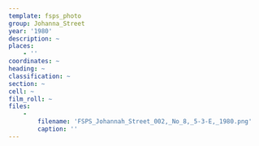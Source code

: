 ```yaml
---
template: fsps_photo
group: Johanna_Street
year: '1980'
description: ~
places:
    - ''
coordinates: ~
heading: ~
classification: ~
section: ~
cell: ~
film_roll: ~
files:
    -
        filename: 'FSPS_Johannah_Street_002,_No_8,_5-3-E,_1980.png'
        caption: ''
---
```

